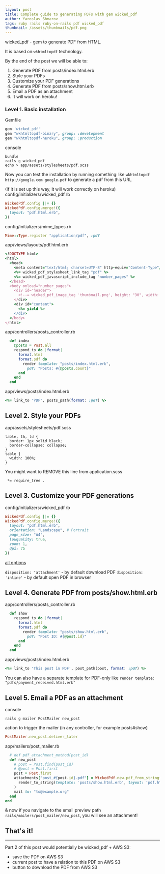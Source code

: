 ```yaml
---
layout: post
title: Complete guide to generating PDFs with gem wicked_pdf
author: Yaroslav Shmarov
tags: ruby rails ruby-on-rails pdf wicked_pdf
thumbnail: /assets/thumbnails/pdf.png
---
```


[wicked_pdf](https://github.com/mileszs/wicked_pdf) - gem to generate PDF from HTML.

It is based on `wkhtmltopdf` technology.

By the end of the post we will be able to:
1. Generate PDF from posts/index.html.erb
2. Style your PDFs
3. Customize your PDF generations
4. Generate PDF from posts/show.html.erb
5. Email a PDF as an attachment
6. It will work on heroku!

### Level 1. Basic installation

Gemfile

```ruby
gem 'wicked_pdf'
gem "wkhtmltopdf-binary", group: :development
gem "wkhtmltopdf-heroku", group: :production
```

console

```
bundle
rails g wicked_pdf
echo > app/assets/stylesheets/pdf.scss
```

Now you can test the installation by running something like `wkhtmltopdf http://google.com google.pdf` to generate a pdf from this URL

(If it is set up this way, it will work correctly on heroku) config/initializers/wicked_pdf.rb

```ruby
WickedPdf.config ||= {}
WickedPdf.config.merge!({
  layout: "pdf.html.erb",
}) 
```

config/initializers/mime_types.rb

```ruby
Mime::Type.register "application/pdf", :pdf
```

app/views/layouts/pdf.html.erb

```ruby
<!DOCTYPE html>
<html>
  <head>
    <meta content="text/html; charset=UTF-8" http-equiv="Content-Type"/>
    <%= wicked_pdf_stylesheet_link_tag "pdf" %>
    <%= wicked_pdf_javascript_include_tag "number_pages" %>
  </head>
  <body onload="number_pages">
    <div id="header">
      <!--= wicked_pdf_image_tag 'thumbnail.png', height: "30", width: "auto"-->
    </div>
    <div id="content">
      <%= yield %>
    </div>
  </body>
</html>
```

app/controllers/posts_controller.rb

```ruby
  def index
    @posts = Post.all
    respond_to do |format|
      format.html
      format.pdf do
        render template: "posts/index.html.erb",
          pdf: "Posts: #{@posts.count}"
      end
    end
  end
```

app/views/posts/index.html.erb

```ruby
<%= link_to "PDF", posts_path(format: :pdf) %>
```

## Level 2. Style your PDFs

app/assets/stylesheets/pdf.scss

```
table, th, td {
  border: 1px solid black;
  border-collapse: collapse;
} 
table {
  width: 100%;
}
```

You might want to REMOVE this line from application.scss
```
 *= require_tree .
```

## Level 3. Customize your PDF generations

config/initializers/wicked_pdf.rb
```ruby
WickedPdf.config ||= {}
WickedPdf.config.merge!({
  layout: "pdf.html.erb",
  orientation: "Landscape", # Portrait
  page_size: "A4",
  lowquality: true,
  zoom: 1,
  dpi: 75
})
```

[all options](https://github.com/mileszs/wicked_pdf#advanced-usage-with-all-available-options)

`disposition: 'attachment'` - by default download PDF
`disposition: 'inline'` - by default open PDF in browser

## Level 4. Generate PDF from posts/show.html.erb

app/controllers/posts_controller.rb
```ruby
  def show
    respond_to do |format|
      format.html
      format.pdf do
        render template: "posts/show.html.erb",
          pdf: "Post ID: #{@post.id}"
      end
    end
  end
```

app/views/posts/index.html.erb
```ruby
<%= link_to 'This post in PDF', post_path(post, format: :pdf) %>
```

You can also have a separate template for PDF-only like `render template: "pdfs/payment_received.html.erb"`

## Level 5. Email a PDF as an attachment

console

```
rails g mailer PostMailer new_post
```

action to trigger the mailer (in any controller, for example posts#show)
```ruby
PostMailer.new_post.deliver_later
```

app/mailers/post_mailer.rb
```ruby
  # def pdf_attachment_method(post_id)
  def new_post
    # post = Post.find(post_id)
    # @post = Post.first
    post = Post.first
    attachments["post_#{post.id}.pdf"] = WickedPdf.new.pdf_from_string(
      render_to_string(template: 'posts/show.html.erb', layout: 'pdf.html.erb', pdf: 'filename')
    )
    mail to: "to@example.org"
  end
end
```

& now if you navigate to the email preview path `rails/mailers/post_mailer/new_post`, you will see an attachment!

## That's it!

****

Part 2 of this post would potentially be wicked_pdf + AWS S3:
* save the PDF on AWS S3
* current post to have a relation to this PDF on AWS S3
* button to download the PDF from AWS S3
